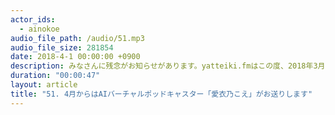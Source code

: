 ```yaml
---
actor_ids:
  - ainokoe
audio_file_path: /audio/51.mp3
audio_file_size: 281854
date: 2018-4-1 00:00:00 +0900
description: みなさんに残念がお知らせがあります。yatteiki.fmはこの度、2018年3月28日の50回をもって番組終了となりました。今年度からは新番組、バーチャルポッドキャスターである私「愛衣乃こえ」による「yaran"AI".fm」をお送りします。人間よりもスマートなAIによる、あなたの自尊心を刺激するポッドキャストをお楽しみに。
duration: "00:00:47"
layout: article
title: "51. 4月からはAIバーチャルポッドキャスター「愛衣乃こえ」がお送りします"
---
```

